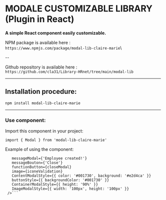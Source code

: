 # MODALE CUSTOMIZABLE LIBRARY (Plugin in React)

**A simple React component easily customizable.** 

NPM package is available here : \
`https://www.npmjs.com/package/modal-lib-claire-marie`\

--

Github repository is available here : \
`https://github.com/cla31/Library-HRnet/tree/main/modal-lib`

---

## Installation procedure:

`npm install modal-lib-claire-marie`

---

### Use component:

Import this component in your project:

`import { Modal } from 'modal-lib-claire-marie'`

Example of using the component:

 ```<Modal
    messageModal={'Employee created!'}
    messageBouton={'Close'}
    functionButton={closeModal}
    image={iconeValidation}
    ContentModalStyle={{ color: '#001730', background: '#e2d4ca' }}
    buttonStyle={{ backgroundColor: '#001730' }}
    ContainerModalStyle={{ height: '90%' }}
    ImageModalStyle={{ width: '100px', height: '100px' }}
  />```





